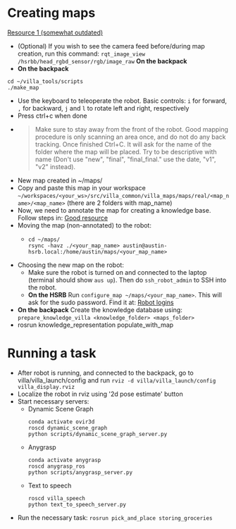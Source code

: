 # Creating maps

[Resource 1 (somewhat outdated)](https://github.com/AustinVillaatHome/Robocup_Integrated_Systems/blob/master/Robocup_Competition_Doc.md#1-before-the-competitionsetup-days)

 - (Optional) If you wish to see the camera feed before/during map creation, run this command: `rqt_image_view /hsrbb/head_rgbd_sensor/rgb/image_raw` **On the backpack**
 - **On the backpack** 
  ```
  cd ~/villa_tools/scripts
  ./make_map
  ```
   - Use the keyboard to teleoperate the robot. Basic controls: `i` for forward, `,` for backward, `j` and `l` to rotate left and right, respectively
   - Press ctrl+c when done
   - > Make sure to stay away from the front of the robot. Good mapping procedure is only scanning an area once, and do not do any back tracking. Once finished Ctrl+C. It will ask for the name of the folder where the map will be placed. Try to be descriptive with name (Don't use "new", "final", "final_final." use the date, "v1", "v2" instead).
   - New map created in ~/maps/
 - Copy and paste this map in your workspace `~/workspaces/<your_ws>/src/villa_common/villa_maps/maps/real/<map_name>/<map_name>` (there are 2 folders with map_name)
 - Now, we need to annotate the map for creating a knowledge base. Follow steps in: [Good resource](https://github.com/utexas-bwi/knowledge_representation/blob/master/doc/annotating_maps.md)
 - Moving the map (non-annotated) to the robot:
   - ```
     cd ~/maps/
     rsync -havz ./<your_map_name> austin@austin-hsrb.local:/home/austin/maps/<your_map_name>
     ```
 - Choosing the new map on the robot:
   - Make sure the robot is turned on and connected to the laptop (terminal should show `aus up`). Then do `ssh_robot_admin` to SSH into the robot.
   - **On the HSRB** Run `configure_map ~/maps/<your_map_name>`. This will ask for the sudo password. Find it at: [Robot logins](https://github.com/AustinVillaatHome/documentation/wiki/Accounts)
 - **On the backpack** Create the knowledge database using: `prepare_knowledge_villa <knowledge_folder> <maps_folder>`
 - rosrun knowledge_representation populate_with_map <dir>

# Running a task

- After robot is running, and connected to the backpack, go to villa/villa_launch/config and run
`rviz -d villa/villa_launch/config villa_display.rviz`
- Localize the robot in rviz using '2d pose estimate' button
- Start necessary servers:
  - Dynamic Scene Graph
    ```
    conda activate ovir3d
    roscd dynamic_scene_graph
    python scripts/dynamic_scene_graph_server.py
    ```
  - Anygrasp
    ```
    conda activate anygrasp
    roscd anygrasp_ros
    python scripts/anygrasp_server.py
    ```
  - Text to speech
    ```
    roscd villa_speech
    python text_to_speech_server.py
    ```
- Run the necessary task: `rosrun pick_and_place storing_groceries`
